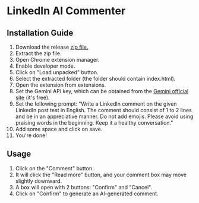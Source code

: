 # LinkedIn AI Commenter

## Installation Guide

1. Download the release [zip file.](https://github.com/sagarkarn/AI-Commenter/releases)
2. Extract the zip file.
3. Open Chrome extension manager.
4. Enable developer mode.
5. Click on "Load unpacked" button.
6. Select the extracted folder (the folder should contain index.html).
7. Open the extension from extensions.
8. Set the Gemini API key, which can be obtained from the [Gemini official site](https://ai.google.dev) (it's free).
9. Set the following prompt:
   "Write a LinkedIn comment on the given LinkedIn post test in English. The comment should consist of 1 to 2 lines and be in an appreciative manner. Do not add emojis. Please avoid using praising words in the beginning. Keep it a healthy conversation."
10. Add some space and click on save.
11. You're done!

## Usage

1. Click on the "Comment" button.
2. It will click the "Read more" button, and your comment box may move slightly downward.
3. A box will open with 2 buttons: "Confirm" and "Cancel".
4. Click on "Confirm" to generate an AI-generated comment.
